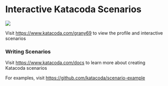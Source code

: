 # Interactive Katacoda Scenarios

[![](http://shields.katacoda.com/katacoda/grany69/count.svg)](https://www.katacoda.com/grany69 "Get your profile on Katacoda.com")

Visit https://www.katacoda.com/grany69 to view the profile and interactive scenarios

### Writing Scenarios
Visit https://www.katacoda.com/docs to learn more about creating Katacoda scenarios

For examples, visit https://github.com/katacoda/scenario-example

